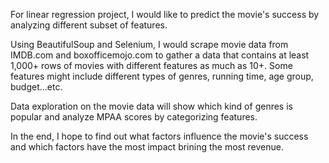 For linear regression project, I would like to predict the movie's success by analyzing different subset of features. 

Using BeautifulSoup and Selenium, I would scrape movie data from IMDB.com and boxofficemojo.com to gather a data that contains at least 1,000+ rows of movies with different features as much as 10+. Some features might include different types of genres, running time, age group, budget...etc. 

Data exploration on the movie data will show which kind of genres is popular and analyze MPAA scores by categorizing features.

In the end, I hope to find out what factors influence the movie's success and which factors have the most impact brining the most revenue.
